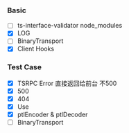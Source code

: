 ### Basic
- [ ] ts-interface-validator node_modules
- [x] LOG
- [ ] BinaryTransport
- [x] Client Hooks

### Test Case
- [x] TSRPC Error 直接返回给前台 不500
- [x] 500
- [x] 404
- [x] Use
- [x] ptlEncoder & ptlDecoder
- [ ] BinaryTransport